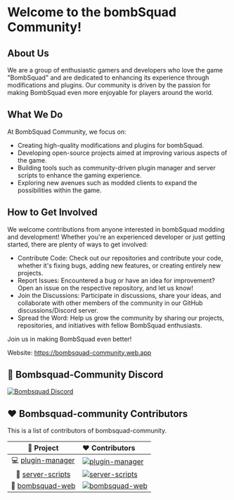 # Welcome to the bombSquad Community! 
## About Us
We are a group of enthusiastic gamers and developers who love the game "BombSquad" and are dedicated to enhancing its experience through modifications and plugins. Our community is driven by the passion for making BombSquad even more enjoyable for players around the world.

## What We Do
At BombSquad Community, we focus on:

- Creating high-quality modifications and plugins for bombSquad.
- Developing open-source projects aimed at improving various aspects of the game.
- Building tools such as community-driven plugin manager and server scripts to enhance the gaming experience.
- Exploring new avenues such as modded clients to expand the possibilities within the game.

## How to Get Involved
We welcome contributions from anyone interested in bombSquad modding and development! Whether you're an experienced developer or just getting started, there are plenty of ways to get involved:

- Contribute Code: Check out our repositories and contribute your code, whether it's fixing bugs, adding new features, or creating entirely new projects.
- Report Issues: Encountered a bug or have an idea for improvement? Open an issue on the respective repository, and let us know!
- Join the Discussions: Participate in discussions, share your ideas, and collaborate with other members of the community in our GitHub discussions/Discord server.
- Spread the Word: Help us grow the community by sharing our projects, repositories, and initiatives with fellow BombSquad enthusiasts.

 Join us in making BombSquad even better!
 
 Website: https://bombsquad-community.web.app
 
## 📌 Bombsquad-Community Discord

[![Bombsquad Discord](https://user-images.githubusercontent.com/13122796/178032563-d4e084b7-244e-4358-af50-26bde6dd4996.png)](https://discord.gg/ucyaesh)

## ♥️ Bombsquad-community Contributors

This is a list of contributors of bombsquad-community.

[plugin-manager]: https://contrib.rocks/image?repo=bombsquad-community/plugin-manager
[server-scripts]: https://contrib.rocks/image?repo=bombsquad-community/server-scripts
[bombsquad-web]: https://contrib.rocks/image?repo=bombsquad-community/bombsquad-web

|        🔻 Project        | ❤ Contributors                                                                                    |
| :----------------------: | :------------------------------------------------------------------------------------------------ |
| 💻 [plugin-manager](https://github.com/bombsquad-community/plugin-manager) | [![plugin-manager]](https://github.com/bombsquad-community/plugin-manager/graphs/contributors) |
| 💉 [server-scripts](https://github.com/bombsquad-community/server-scripts) | [![server-scripts]](https://github.com/bombsquad-community/server-scripts/graphs/contributors) |
| 🧩 [bombsquad-web](https://github.com/bombsquad-community/bombsquad-web) | [![bombsquad-web]](https://github.com/bombsquad-community/bombsquad-web/graphs/contributors) |
